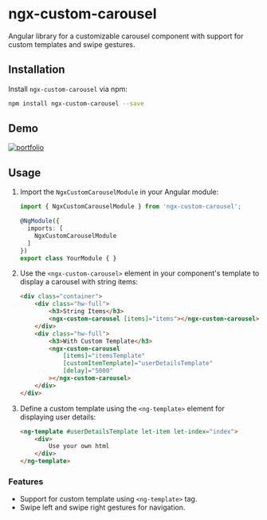 # ngx-custom-carousel

Angular library for a customizable carousel component with support for custom templates and swipe gestures.

## Installation

Install `ngx-custom-carousel` via npm:

```bash
npm install ngx-custom-carousel --save
```

## Demo
[![portfolio](https://camo.githubusercontent.com/d0564aee63e39899cbe989b7cb3316dce83277e87ca6f5f68f09aa7fdabbe214/68747470733a2f2f692e696d6775722e636f6d2f767232614267412e706e67)](https://stackblitz.com/edit/stackblitz-starters-jr9c9d?file=src%2Fmain.ts)

## Usage

1. Import the `NgxCustomCarouselModule` in your Angular module:

    ```typescript
    import { NgxCustomCarouselModule } from 'ngx-custom-carousel';

    @NgModule({
      imports: [
        NgxCustomCarouselModule
      ]
    })
    export class YourModule { }
    ```

2. Use the `<ngx-custom-carousel>` element in your component's template to display a carousel with string items:

    ```html
    <div class="container">
        <div class="hw-full">
            <h3>String Items</h3>
            <ngx-custom-carousel [items]="items"></ngx-custom-carousel>
        </div>
        <div class="hw-full">
            <h3>With Custom Template</h3>
            <ngx-custom-carousel
                [items]="itemsTemplate"
                [customItemTemplate]="userDetailsTemplate"
                [delay]="5000"
            ></ngx-custom-carousel>
        </div>
    </div>
    ```

3. Define a custom template using the `<ng-template>` element for displaying user details:

    ```html
    <ng-template #userDetailsTemplate let-item let-index="index">
        <div>
            Use your own html
        </div>
    </ng-template>
    ```

### Features

- Support for custom template using `<ng-template>` tag.
- Swipe left and swipe right gestures for navigation.
